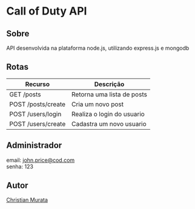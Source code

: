 # Call of Duty API

## Sobre

API desenvolvida na plataforma node.js, utilizando express.js e mongodb

## Rotas

| Recurso             |  Descrição                  |
| ----------------    | ----------------------------|
|  GET /posts         |  Retorna uma lista de posts |
|  POST /posts/create |  Cria um novo post          |
|  POST /users/login  |  Realiza o login do usuario |
|  POST /users/create |  Cadastra um novo usuario   |

## Administrador

email: john.price@cod.com <br />
senha: 123

## Autor

[Christian Murata](https://github.com/christianmurata)